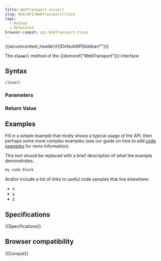 ```yaml
---
title: WebTransport.close()
slug: Web/API/WebTransport/close
tags:
  - Method
  - Reference
browser-compat: api.WebTransport.close
---
```

{{securecontext_header}}{{DefaultAPISidebar("")}}

The **`close()`** method of the {{domxref("WebTransport")}} interface 

## Syntax

```js
close()
```

### Parameters



### Return Value



## Examples

Fill in a simple example that nicely shows a typical usage of the API, then perhaps some more complex examples (see our guide on how to add [code examples](/en-US/docs/MDN/Contribute/Structures/Code_examples) for more information).

This text should be replaced with a brief description of what the example demonstrates.

```js
my code block
```

And/or include a list of links to useful code samples that live elsewhere:

*   x
*   y
*   z

## Specifications

{{Specifications}}

## Browser compatibility

{{Compat}}


